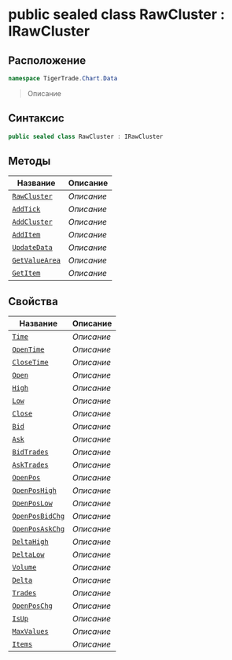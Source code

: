 
# public sealed class RawCluster : IRawCluster
## Расположение
```csharp
namespace TigerTrade.Chart.Data
```



> Описание

## Синтаксис
```csharp
public sealed class RawCluster : IRawCluster
```


## Методы
| Название | Описание |
| --- | --- |
| [`RawCluster`](./RawCluster.cs/Методы/RawCluster.md) | *Описание* |
| [`AddTick`](./RawCluster.cs/Методы/AddTick.md) | *Описание* |
| [`AddCluster`](./RawCluster.cs/Методы/AddCluster.md) | *Описание* |
| [`AddItem`](./RawCluster.cs/Методы/AddItem.md) | *Описание* |
| [`UpdateData`](./RawCluster.cs/Методы/UpdateData.md) | *Описание* |
| [`GetValueArea`](./RawCluster.cs/Методы/GetValueArea.md) | *Описание* |
| [`GetItem`](./RawCluster.cs/Методы/GetItem.md) | *Описание* |

## Свойства
| Название | Описание |
| --- | --- |
| [`Time`](./RawCluster.cs/Свойства/Time.md) | *Описание* |
| [`OpenTime`](./RawCluster.cs/Свойства/OpenTime.md) | *Описание* |
| [`CloseTime`](./RawCluster.cs/Свойства/CloseTime.md) | *Описание* |
| [`Open`](./RawCluster.cs/Свойства/Open.md) | *Описание* |
| [`High`](./RawCluster.cs/Свойства/High.md) | *Описание* |
| [`Low`](./RawCluster.cs/Свойства/Low.md) | *Описание* |
| [`Close`](./RawCluster.cs/Свойства/Close.md) | *Описание* |
| [`Bid`](./RawCluster.cs/Свойства/Bid.md) | *Описание* |
| [`Ask`](./RawCluster.cs/Свойства/Ask.md) | *Описание* |
| [`BidTrades`](./RawCluster.cs/Свойства/BidTrades.md) | *Описание* |
| [`AskTrades`](./RawCluster.cs/Свойства/AskTrades.md) | *Описание* |
| [`OpenPos`](./RawCluster.cs/Свойства/OpenPos.md) | *Описание* |
| [`OpenPosHigh`](./RawCluster.cs/Свойства/OpenPosHigh.md) | *Описание* |
| [`OpenPosLow`](./RawCluster.cs/Свойства/OpenPosLow.md) | *Описание* |
| [`OpenPosBidChg`](./RawCluster.cs/Свойства/OpenPosBidChg.md) | *Описание* |
| [`OpenPosAskChg`](./RawCluster.cs/Свойства/OpenPosAskChg.md) | *Описание* |
| [`DeltaHigh`](./RawCluster.cs/Свойства/DeltaHigh.md) | *Описание* |
| [`DeltaLow`](./RawCluster.cs/Свойства/DeltaLow.md) | *Описание* |
| [`Volume`](./RawCluster.cs/Свойства/Volume.md) | *Описание* |
| [`Delta`](./RawCluster.cs/Свойства/Delta.md) | *Описание* |
| [`Trades`](./RawCluster.cs/Свойства/Trades.md) | *Описание* |
| [`OpenPosChg`](./RawCluster.cs/Свойства/OpenPosChg.md) | *Описание* |
| [`IsUp`](./RawCluster.cs/Свойства/IsUp.md) | *Описание* |
| [`MaxValues`](./RawCluster.cs/Свойства/MaxValues.md) | *Описание* |
| [`Items`](./RawCluster.cs/Свойства/Items.md) | *Описание* |




